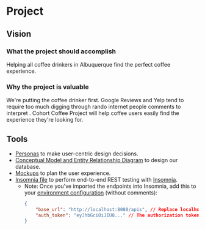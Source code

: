 # Project

## Vision
### What the project should accomplish
Helping all coffee drinkers in Albuquerque find the perfect coffee experience.

### Why the project is valuable

We're putting the coffee drinker first. Google Reviews and Yelp tend to require too much digging through rando internet people comments to interpret . Cohort Coffee Project will help coffee users easily find the experience they're looking for.

## Tools
* [Personas](personas) to make user-centric design decisions.
* [Conceptual Model and Entity Relationship Diagram](ERD.md) to design our database.
* [Mockups](mockups.md) to plan the user experience.
* [Insomnia file](insomnia.json) to perform end-to-end REST testing with [Insomnia](https://insomnia.rest).
    * Note: Once you've imported the endpoints into Insomnia, add this to your [environment configuration](https://docs.insomnia.rest/insomnia/environment-variables) (without comments):
      ```json
      {
          "base_url": "http://localhost:8080/apis", // Replace localhost with your container's IP or domain
          "auth_token": "eyJhbGciOiJIU8..." // The authorization token received in response to the sign-in endpoint
      }